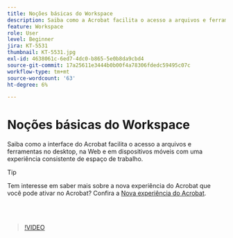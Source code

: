 ```yaml
---
title: Noções básicas do Workspace
description: Saiba como a Acrobat facilita o acesso a arquivos e ferramentas no desktop, na Web e em dispositivos móveis
feature: Workspace
role: User
level: Beginner
jira: KT-5531
thumbnail: KT-5531.jpg
exl-id: 4638061c-6ed7-4dc0-b865-5e0b8da9cbd4
source-git-commit: 17a25611e3444b0b00f4a78306fdedc59495c07c
workflow-type: tm+mt
source-wordcount: '63'
ht-degree: 6%

---
```


# Noções básicas do Workspace

Saiba como a interface do Acrobat facilita o acesso a arquivos e ferramentas no desktop, na Web e em dispositivos móveis com uma experiência consistente de espaço de trabalho.

>[!TIP]
>
>Tem interesse em saber mais sobre a nova experiência do Acrobat que você pode ativar no Acrobat? Confira a [Nova experiência do Acrobat](new-workspace.md).

<br> 

>[!VIDEO](https://video.tv.adobe.com/v/3409174?quality=12&learn=on&hidetitle=true&captions=por_br)
